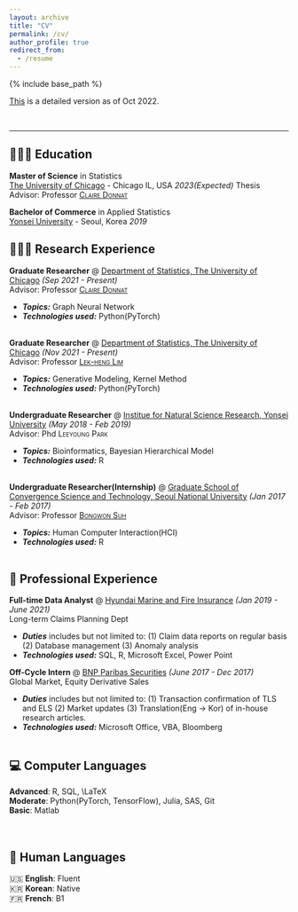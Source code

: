 ```yaml
---
layout: archive
title: "CV"
permalink: /cv/
author_profile: true
redirect_from:
  - /resume
---
```


{% include base_path %}

[This]() is a detailed version as of Oct 2022.

<br> 
<hr/>

## 👩🏻‍🎓 Education

**Master of Science** in Statistics<br>
[The University of Chicago](https://stat.uchicago.edu/) - Chicago IL, USA _2023(Expected)_
Thesis Advisor: Professor <span style="font-variant:small-caps;">[Claire Donnat](https://donnate.github.io/)</span> <br>

**Bachelor of Commerce** in Applied Statistics<br>
[Yonsei University](https://www.yonsei.ac.kr/) - Seoul, Korea _2019_


## 👩🏻‍💻 Research Experience

**Graduate Researcher** @ [Department of Statistics, The University of Chicago](https://stat.uchicago.edu/) _(Sep 2021 - Present)_ <br>
Advisor: Professor <span style="font-variant:small-caps;">[Claire Donnat](https://donnate.github.io/)</span> <br>
  - **_Topics:_** Graph Neural Network 
  - **_Technologies used:_** Python(PyTorch)
<br><br>

**Graduate Researcher** @ [Department of Statistics, The University of Chicago](https://stat.uchicago.edu/) _(Nov 2021 - Present)_ <br>
Advisor: Professor <span style="font-variant:small-caps;">[Lek-heng Lim](https://www.stat.uchicago.edu/~lekheng/)</span> <br>
  - **_Topics:_** Generative Modeling, Kernel Method
  - **_Technologies used:_** Python(PyTorch)
<br><br>

**Undergraduate Researcher** @ [Institue for Natural Science Research, Yonsei University](https://nsri.yonsei.ac.kr/nslab/index.do) _(May 2018 - Feb 2019)_ <br>
Advisor: Phd <span style="font-variant:small-caps;"> Leeyoung Park </span> <br>
  - **_Topics:_** Bioinformatics, Bayesian Hierarchical Model
  - **_Technologies used:_** R
<br><br>

**Undergraduate Researcher(Internship)** @ [Graduate School of Convergence Science and Technology, Seoul National University](https://convergence.snu.ac.kr/) _(Jan 2017 - Feb 2017)_ <br>
Advisor: Professor <span style="font-variant:small-caps;"> [Bongwon Suh](http://hcc.snu.ac.kr/wordpress/people/bongwon-suh) </span> <br>
  - **_Topics:_** Human Computer Interaction(HCI)
  - **_Technologies used:_** R
<br><br>
    

## 💼 Professional Experience

**Full-time Data Analyst** @ [Hyundai Marine and Fire Insurance](http://www.hyundaiinsuranceusa.com/) _(Jan 2019 - June 2021)_ <br>
Long-term Claims Planning Dept <br>
  - **_Duties_** includes but not limited to: (1) Claim data reports on regular basis (2) Database management (3) Anomaly analysis
  - **_Technologies used:_** SQL, R, Microsoft Excel, Power Point 

**Off-Cycle Intern** @ [BNP Paribas Securities](https://www.bnpparibas.co.kr/en/corporates-institutions/bnp-paribas-securities-korea/) _(June 2017 - Dec 2017)_ <br>
Global Market, Equity Derivative Sales <br>
  - **_Duties_** includes but not limited to: (1) Transaction confirmation of TLS and ELS (2) Market updates (3) Translation(Eng -> Kor) of in-house research articles.
  - **_Technologies used:_** Microsoft Office, VBA, Bloomberg
<br><br>


## 💻 Computer Languages

**Advanced**: R, SQL, \LaTeX <br>
**Moderate**: Python(PyTorch, TensorFlow), Julia, SAS, Git<br>
**Basic**: Matlab <br>
<br><br>

## 💬 Human Languages

🇺🇸 **English**: Fluent <br>
🇰🇷 **Korean**: Native <br>
🇫🇷 **French**: B1
<br><br>


